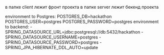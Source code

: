 в папке client лежит фронт проекта 
в папке server лежит бекенд проекта

environment to Postgres:
POSTGRES_DB=hackathon
POSTGRES_USER=postgres
POSTGRES_PASSWORD=postgres
environment to backend:
      - SPRING_DATASOURCE_URL=jdbc:postgresql://db:5432/hackathon
      - SPRING_DATASOURCE_USERNAME=postgres
      - SPRING_DATASOURCE_PASSWORD=postgres
      - SPRING_JPA_HIBERNATE_DDL_AUTO=update